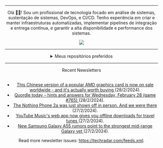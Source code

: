 <div align="center">
<hr>
<p>Olá 👋🏾! Sou um profissional de tecnologia focado em análise de sistemas, sustentação de sistemas, DevOps, e CI/CD. Tenho experiência em criar e manter infraestruturas automatizadas, implementar pipelines de integração e entrega contínua, e garantir a alta disponibilidade e performance dos sistemas.</p>
  <img src="https://media.giphy.com/media/yAGIvCiwPJn5C/giphy.gif">
<hr>
  <details>
  <summary>Meus repositórios preferidos</summary>
  <br />
  Alguns dos meus melhores repositórios:
  <br />
<br />
  <ul><li><a href=https://github.com/RxJSVini/aluratube target="_blank" rel="noopener noreferrer">RxJSVini/aluratube</a> (<b>0</b> ✨ and <b>0</b> 🍴): Aluratube - Desenvolvido durante a imersão React da Alura no final de 2022</li>
<li>More coming soon :).</li>
</ul>
  </details>
  <hr/>
    <summary>Recent Newsletters</summary>
  <br />
  <ul>
    <li><a href=https://www.techradar.com/computing/gpu/this-chinese-version-of-a-popular-amd-graphics-card-is-now-on-sale-worldwide-and-its-actually-worth-buying target="_blank" rel="noopener noreferrer"> This Chinese version of a popular AMD graphics card is now on sale worldwide - and it's actually worth buying </a> (28/2/2024).</li><li><a href=https://www.techradar.com/computing/websites-apps/quordle-today-answers-clues-28-february-2024 target="_blank" rel="noopener noreferrer"> Quordle today – hints and answers for Wednesday, February 28 (game #765) </a> (28/2/2024).</li><li><a href=https://www.techradar.com/phones/nothing-phones/the-nothing-phone-2a-just-shown-off-in-person-and-we-were-there target="_blank" rel="noopener noreferrer"> The Nothing Phone 2a was just shown off in person. And we were there </a> (27/2/2024).</li><li><a href=https://www.techradar.com/computing/software/youtube-musics-web-app-now-gives-you-offline-downloads-for-travel-tunes target="_blank" rel="noopener noreferrer"> YouTube Music's web app now gives you offline downloads for travel tunes </a> (27/2/2024).</li><li><a href=https://www.techradar.com/phones/samsung-galaxy-phones/new-samsung-galaxy-a55-rumors-point-to-the-strongest-mid-range-galaxy-yet target="_blank" rel="noopener noreferrer"> New Samsung Galaxy A55 rumors point to the strongest mid-range Galaxy yet </a> (27/2/2024).</li>
  </ul>
<p>Read more newsletter issues: <a href="https://techradar.com/feeds.xml">https://techradar.com/feeds.xml</a>.</p>
  </details>
